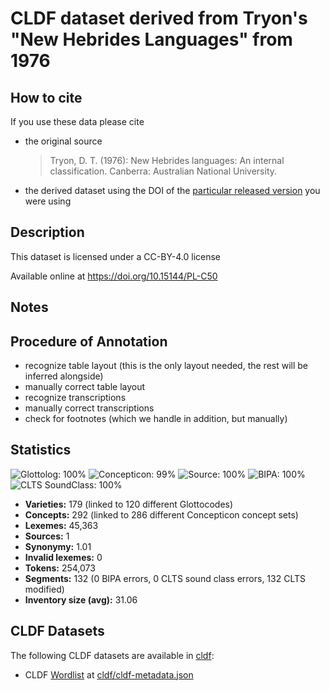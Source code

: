 # CLDF dataset derived from Tryon's "New Hebrides Languages" from 1976

## How to cite

If you use these data please cite
- the original source
  > Tryon, D. T. (1976): New Hebrides languages: An internal classification. Canberra: Australian National University.
- the derived dataset using the DOI of the [particular released version](../../releases/) you were using

## Description


This dataset is licensed under a CC-BY-4.0 license

Available online at https://doi.org/10.15144/PL-C50

## Notes

## Procedure of Annotation

- recognize table layout (this is the only layout needed, the rest will be inferred alongside)
- manually correct table layout
- recognize transcriptions
- manually correct transcriptions
- check for footnotes (which we handle in addition, but manually)





## Statistics


![Glottolog: 100%](https://img.shields.io/badge/Glottolog-100%25-brightgreen.svg "Glottolog: 100%")
![Concepticon: 99%](https://img.shields.io/badge/Concepticon-99%25-green.svg "Concepticon: 99%")
![Source: 100%](https://img.shields.io/badge/Source-100%25-brightgreen.svg "Source: 100%")
![BIPA: 100%](https://img.shields.io/badge/BIPA-100%25-brightgreen.svg "BIPA: 100%")
![CLTS SoundClass: 100%](https://img.shields.io/badge/CLTS%20SoundClass-100%25-brightgreen.svg "CLTS SoundClass: 100%")

- **Varieties:** 179 (linked to 120 different Glottocodes)
- **Concepts:** 292 (linked to 286 different Concepticon concept sets)
- **Lexemes:** 45,363
- **Sources:** 1
- **Synonymy:** 1.01
- **Invalid lexemes:** 0
- **Tokens:** 254,073
- **Segments:** 132 (0 BIPA errors, 0 CLTS sound class errors, 132 CLTS modified)
- **Inventory size (avg):** 31.06

## CLDF Datasets

The following CLDF datasets are available in [cldf](cldf):

- CLDF [Wordlist](https://github.com/cldf/cldf/tree/master/modules/Wordlist) at [cldf/cldf-metadata.json](cldf/cldf-metadata.json)